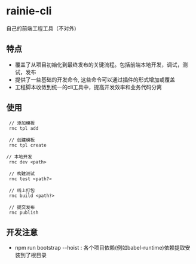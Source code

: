 # rainie-cli

自己的前端工程工具（不对外)

## 特点
- 覆盖了从项目初始化到最终发布的关键流程。包括前端本地开发，调试，测试，发布
- 提供了一些基础的开发命令, 这些命令可以通过插件的形式增加或覆盖
- 工程脚本收敛到统一的cli工具中，提高开发效率和业务代码分离

## 使用

```
 // 添加模板
 rnc tpl add
 
 // 创建模板
 rnc tpl create

// 本地开发
 rnc dev <path>

 // 构建测试
 rnc test <path?>

 // 线上打包
 rnc build <path?>

 // 提交发布
 rnc publish

```

## 开发注意
-  npm run bootstrap --hoist : 各个项目依赖(例如babel-runtime)依赖提取安装到了根目录
